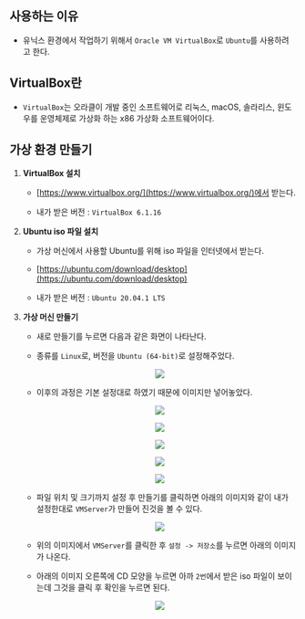 ## 사용하는 이유

- 유닉스 환경에서 작업하기 위해서 `Oracle VM VirtualBox`로 `Ubuntu`를 사용하려고 한다.

## VirtualBox란

- `VirtualBox`는 오라클이 개발 중인 소프트웨어로 리눅스, macOS, 솔라리스, 윈도우를 운영체제로 가상화 하는 x86 가상화 소프트웨어이다.

## 가상 환경 만들기

1. **VirtualBox 설치**

    - [https://www.virtualbox.org/](https://www.virtualbox.org/)에서 받는다.

	- 내가 받은 버전 : `VirtualBox 6.1.16`

2. **Ubuntu iso 파일 설치**

    - 가상 머신에서 사용할 Ubuntu를 위해 iso 파일을 인터넷에서 받는다.

    - [https://ubuntu.com/download/desktop](https://ubuntu.com/download/desktop)

	- 내가 받은 버전 : `Ubuntu 20.04.1 LTS`

3. **가상 머신 만들기**

    - 새로 만들기를 누르면 다음과 같은 화면이 나타난다.

	- 종류를 `Linux`로, 버전을 `Ubuntu (64-bit)`로 설정해주었다.
    
	<p align="center"><kbd><img src="img/1.png"></kbd></p>

	- 이후의 과정은 기본 설정대로 하였기 때문에 이미지만 넣어놓았다.

	<p align="center"><kbd><img src="img/2.png"></kbd></p>

	<p align="center"><kbd><img src="img/3.png"></kbd></p>

	<p align="center"><kbd><img src="img/4.png"></kbd></p>

	<p align="center"><kbd><img src="img/5.png"></kbd></p>

	<p align="center"><kbd><img src="img/6.png"></kbd></p>

	- 파일 위치 및 크기까지 설정 후 만들기를 클릭하면 아래의 이미지와 같이 내가 설정한대로 `VMServer`가 만들어 진것을 볼 수 있다.

	<p align="center"><kbd><img src="img/7.png"></kbd></p>

	- 위의 이미지에서 `VMServer`를 클릭한 후 `설정 -> 저장소`를 누르면 아래의 이미지가 나온다.

	- 아래의 이미지 오른쪽에 CD 모양을 누르면 아까 `2번`에서 받은 iso 파일이 보이는데 그것을 클릭 후 확인을 누르면 된다.

	<p align="center"><kbd><img src="img/8.png"></kbd></p>